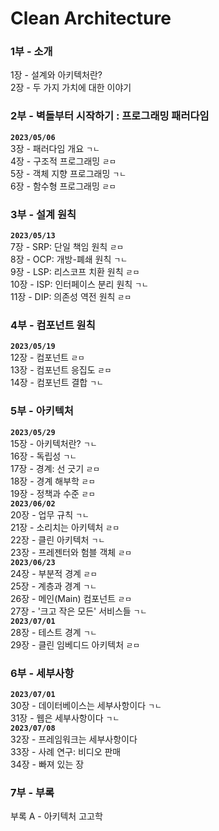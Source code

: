 # Clean Architecture


### 1부 - 소개
1장 - 설계와 아키텍처란?  
2장 - 두 가지 가치에 대한 이야기  

### 2부 - 벽돌부터 시작하기 : 프로그래밍 패러다임
**`2023/05/06`**  
3장 - 패러다임 개요 `ㄱㄴ`  
4장 - 구조적 프로그래밍 `ㄹㅁ`  
5장 - 객체 지향 프로그래밍 `ㄱㄴ`  
6장 - 함수형 프로그래밍 `ㄹㅁ`  

### 3부 - 설계 원칙
**`2023/05/13`**  
7장 - SRP: 단일 책임 원칙 `ㄹㅁ`  
8장 - OCP: 개방-폐쇄 원칙 `ㄱㄴ`  
9장 - LSP: 리스코프 치환 원칙 `ㄹㅁ`  
10장 - ISP: 인터페이스 분리 원칙 `ㄱㄴ`  
11장 - DIP: 의존성 역전 원칙 `ㄹㅁ`  

### 4부 - 컴포넌트 원칙
**`2023/05/19`**  
12장 - 컴포넌트 `ㄹㅁ`  
13장 - 컴포넌트 응집도 `ㄹㅁ`  
14장 - 컴포넌트 결합 `ㄱㄴ`  

### 5부 - 아키텍처
**`2023/05/29`**  
15장 - 아키텍처란? `ㄱㄴ`  
16장 - 독립성 `ㄱㄴ`  
17장 - 경계: 선 긋기 `ㄹㅁ`  
18장 - 경계 해부학 `ㄹㅁ`  
19장 - 정책과 수준 `ㄹㅁ`  
**`2023/06/02`**  
20장 - 업무 규칙 `ㄱㄴ`  
21장 - 소리치는 아키텍처 `ㄹㅁ`  
22장 - 클린 아키텍처 `ㄱㄴ`  
23장 - 프레젠터와 험블 객체 `ㄹㅁ`  
**`2023/06/23`**  
24장 - 부분적 경계 `ㄹㅁ`  
25장 - 계층과 경계 `ㄱㄴ`  
26장 - 메인(Main) 컴포넌트 `ㄹㅁ`  
27장 - '크고 작은 모든' 서비스들 `ㄱㄴ`  
**`2023/07/01`**  
28장 - 테스트 경계 `ㄱㄴ`  
29장 - 클린 임베디드 아키텍처 `ㄹㅁ`  

### 6부 - 세부사항
**`2023/07/01`**  
30장 - 데이터베이스는 세부사항이다 `ㄱㄴ`  
31장 - 웹은 세부사항이다 `ㄱㄴ`  
**`2023/07/08`**  
32장 - 프레임워크는 세부사항이다  
33장 - 사례 연구: 비디오 판매  
34장 - 빠져 있는 장  

### 7부 - 부록
부록 A - 아키텍처 고고학
